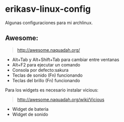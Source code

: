erikasv-linux-config
====================

Algunas configuraciones para mi archlinux.

Awesome:
--------
> http://awesome.naquadah.org/

- Alt+Tab y Alt+Shift+Tab para cambiar entre ventanas
- Alt+F2 para ejecutar un comando
- Consola por defecto:sakura
- Teclas de sonido (Fn) funcionando
- Teclas del brillo (Fn) funcionando

Para los widgets es necesario instalar vicious:
> http://awesome.naquadah.org/wiki/Vicious

- Widget de bateria
- Widget de sonido
